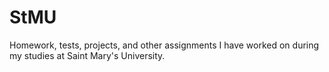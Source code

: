StMU
====

Homework, tests, projects, and other assignments I have worked on during my studies at Saint Mary's University.